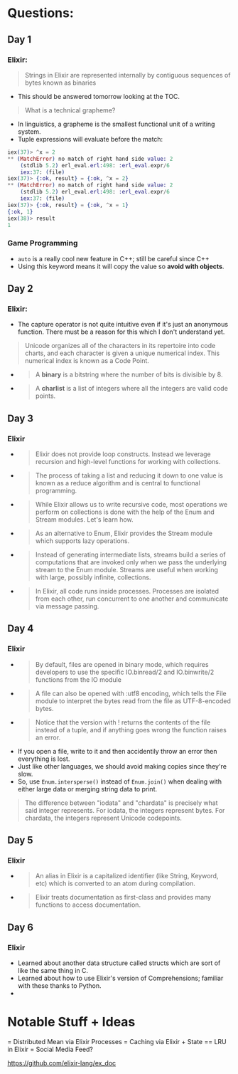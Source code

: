 # Questions:

## Day 1
### Elixir:

> Strings in Elixir are represented internally by contiguous sequences of bytes known as binaries
- This should be answered tomorrow looking at the TOC.

> What is a technical grapheme?
- In linguistics, a grapheme is the smallest functional unit of a writing system.
- Tuple expressions will evaluate before the match:

```elixir
iex(37)> ^x = 2
** (MatchError) no match of right hand side value: 2
    (stdlib 5.2) erl_eval.erl:498: :erl_eval.expr/6
    iex:37: (file)
iex(37)> {:ok, result} = {:ok, ^x = 2}
** (MatchError) no match of right hand side value: 2
    (stdlib 5.2) erl_eval.erl:498: :erl_eval.expr/6
    iex:37: (file)
iex(37)> {:ok, result} = {:ok, ^x = 1}
{:ok, 1}
iex(38)> result
1 
```

### Game Programming
- `auto` is a really cool new feature in C++; still be careful since C++
- Using this keyword means it will copy the value so **avoid with objects**.


## Day 2
### Elixir:
- The capture operator is not quite intuitive even if it's just an anonymous function. There must be a reason for this which I don't understand yet.
> Unicode organizes all of the characters in its repertoire into code charts, and each character is given a unique numerical index. This numerical index is known as a Code Point.

- > A **binary** is a bitstring where the number of bits is divisible by 8.
- > A **charlist** is a list of integers where all the integers are valid code points.


## Day 3
### Elixir
- > Elixir does not provide loop constructs. Instead we leverage recursion and high-level functions for working with collections.
- > The process of taking a list and reducing it down to one value is known as a reduce algorithm and is central to functional programming.
- > While Elixir allows us to write recursive code, most operations we perform on collections is done with the help of the Enum and Stream modules. Let's learn how.
- > As an alternative to Enum, Elixir provides the Stream module which supports lazy operations.
- > Instead of generating intermediate lists, streams build a series of computations that are invoked only when we pass the underlying stream to the Enum module. Streams are useful when working with large, possibly infinite, collections.
- > In Elixir, all code runs inside processes. Processes are isolated from each other, run concurrent to one another and communicate via message passing.

## Day 4
### Elixir
- > By default, files are opened in binary mode, which requires developers to use the specific IO.binread/2 and IO.binwrite/2 functions from the IO module
- > A file can also be opened with :utf8 encoding, which tells the File module to interpret the bytes read from the file as UTF-8-encoded bytes.
- > Notice that the version with ! returns the contents of the file instead of a tuple, and if anything goes wrong the function raises an error.
- If you open a file, write to it and then accidentily throw an error then everything is lost.
- Just like other languages, we should avoid making copies since they're slow.
- So, use `Enum.intersperse()` instead of `Enum.join()` when dealing with either large data or merging string data to print.
> The difference between "iodata" and "chardata" is precisely what said integer represents. For iodata, the integers represent bytes. For chardata, the integers represent Unicode codepoints.

## Day 5
### Elixir
- > An alias in Elixir is a capitalized identifier (like String, Keyword, etc) which is converted to an atom during compilation. 
- > Elixir treats documentation as first-class and provides many functions to access documentation.

## Day 6
### Elixir
- Learned about another data structure called structs which are sort of like the same thing in C.
- Learned about how to use Elixir's version of Comprehensions; familiar with these thanks to Python.
- 




# Notable Stuff + Ideas
= Distributed Mean via Elixir Processes
= Caching via Elixir + State
== LRU in Elixir
= Social Media Feed?

https://github.com/elixir-lang/ex_doc